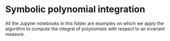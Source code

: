 # Symbolic polynomial integration

All the Jupyter notebooks in this folder are examples on which we apply the algorithm to compute the integral of polynomials with respect to an invariant measure.
